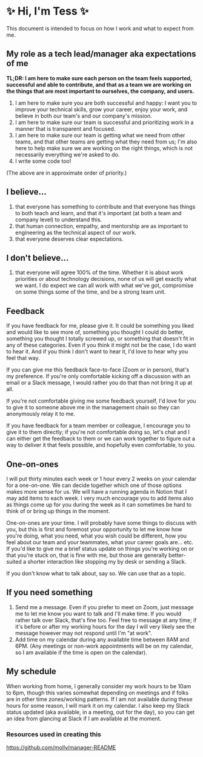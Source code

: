 # ✨ Hi, I'm Tess ✨

This document is intended to focus on how I work and what to expect from me.

## My role as a tech lead/manager aka expectations of me
**TL;DR: I am here to make sure each person on the team feels supported, successful and able to contribute, and that as a team we are working on the things that are most important to ourselves, the company, and users.**

1.  I am here to make sure you are both successful and happy: I want you to improve your technical skills, grow your career, enjoy your work, and believe in both our team's and our company's mission.
2.  I am here to make sure our team is successful and prioritizing work in a manner that is transparent and focused.
3.  I am here to make sure our team is getting what we need from other teams, and that other teams are getting what they need from us; I'm also here to help make sure we are working on the right things, which is not necessarily everything we're asked to do.
4.  I write some code too!

(The above are in approximate order of priority.)

## I believe...
1. that everyone has something to contribute and that everyone has things to both teach and learn, and that it's important (at both a team and company level) to understand this.
2. that human connection, empathy, and mentorship are as important to engineering as the technical aspect of our work.
3. that everyone deserves clear expectations.

## I don't believe...
1. that everyone will agree 100% of the time. Whether it is about work priorities or about technology decisions, none of us will get exactly what we want. I do expect we can all work with what we've got, compromise on some things some of the time, and be a strong team unit.

## Feedback
If you have feedback for me, please give it. It could be something you liked and would like to see more of, something you thought I could do better, something you thought I totally screwed up, or something that doesn't fit in any of these categories. Even if you think it might not be the case, I do want to hear it. And if you think I don't want to hear it, I'd love to hear why you feel that way.

If you can give me this feedback face-to-face (Zoom or in person), that's my preference. If you're only comfortable kicking off a discussion with an email or a Slack message, I would rather you do that than not bring it up at all.

If you're not comfortable giving me some feedback yourself, I'd love for you to give it to someone above me in the management chain so they can anonymously relay it to me.

If you have feedback for a team member or colleague, I encourage you to give it to them directly; if you're not comfortable doing so, let's chat and I can either get the feedback to them or we can work together to figure out a way to deliver it that feels possible, and hopefully even comfortable, to you.

## One-on-ones
I will put thirty minutes each week or 1 hour every 2 weeks on your calendar for a one-on-one. We can decide together which one of those options makes more sense for us. We will have a running agenda in Notion that I may add items to each week. I very much encourage you to add items also as things come up for you during the week as it can sometimes be hard to think of or bring up things in the moment.

One-on-ones are your time. I will probably have some things to discuss with you, but this is first and foremost your opportunity to let me know how you're doing, what you need, what you wish could be different, how you feel about our team and your teammates, what your career goals are... etc. If you'd like to give me a brief status update on things you're working on or that you're stuck on, that is fine with me, but those are generally better-suited a shorter interaction like stopping my by desk or sending a Slack.

If you don't know what to talk about, say so. We can use that as a topic.

## If you need something
1.  Send me a message. Even if you prefer to meet on Zoom, just message me to let me know you want to talk and I'll make time. If you would rather talk over Slack, that's fine too. Feel free to message at any time; if it's before or after my working hours for the day I will very likely see the message however may not respond until I'm "at work".
2.  Add time on my calendar during any available time between 8AM and 6PM. (Any meetings or non-work appointments will be on my calendar, so I am available if the time is open on the calendar).

## My schedule
When working from home, I generally consider my work hours to be 10am to 6pm, though this varies somewhat depending on meetings and if folks are in other time zones/working patterns. If I am not available during these hours for some reason, I will mark it on my calendar. I also keep my Slack status updated (aka available, in a meeting, out for the day), so you can get an idea from glancing at Slack if I am available at the moment.

### Resources used in creating this
https://github.com/molly/manager-README

